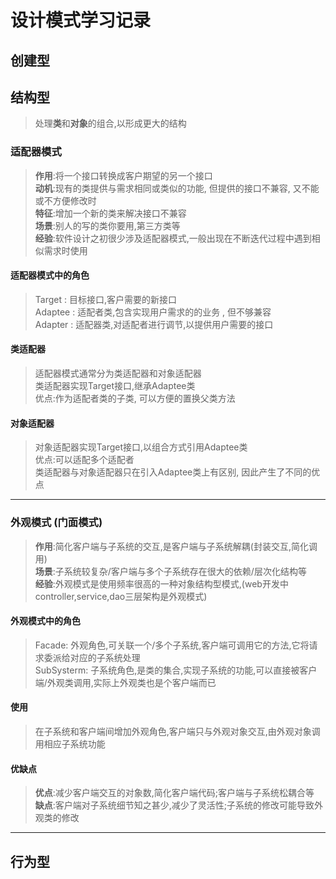 # 设计模式学习记录
## 创建型
## 结构型
>处理**类**和**对象**的组合,以形成更大的结构
### 适配器模式
>**作用**:将一个接口转换成客户期望的另一个接口  
>**动机**:现有的类提供与需求相同或类似的功能, 但提供的接口不兼容, 又不能或不方便修改时  
>**特征**:增加一个新的类来解决接口不兼容  
>**场景**:别人的写的类你要用,第三方类等  
>**经验**:软件设计之初很少涉及适配器模式,一般出现在不断迭代过程中遇到相似需求时使用  
#### 适配器模式中的角色
>Target : 目标接口,客户需要的新接口  
>Adaptee : 适配者类,包含实现用户需求的的业务 , 但不够兼容  
>Adapter : 适配器类,对适配者进行调节,以提供用户需要的接口
#### 类适配器
>适配器模式通常分为类适配器和对象适配器  
>类适配器实现Target接口,继承Adaptee类  
>优点:作为适配者类的子类, 可以方便的置换父类方法
#### 对象适配器
>对象适配器实现Target接口,以组合方式引用Adaptee类  
>优点:可以适配多个适配者  
>类适配器与对象适配器只在引入Adaptee类上有区别, 因此产生了不同的优点
---
### 外观模式 (门面模式)
>**作用**:简化客户端与子系统的交互,是客户端与子系统解耦(封装交互,简化调用)   
>**场景**:子系统较复杂/客户端与多个子系统存在很大的依赖/层次化结构等  
>**经验**:外观模式是使用频率很高的一种对象结构型模式,(web开发中controller,service,dao三层架构是外观模式)
#### 外观模式中的角色
>Facade: 外观角色,可关联一个/多个子系统,客户端可调用它的方法,它将请求委派给对应的子系统处理  
>SubSysterm: 子系统角色,是类的集合,实现子系统的功能,可以直接被客户端/外观类调用,实际上外观类也是个客户端而已
#### 使用
>在子系统和客户端间增加外观角色,客户端只与外观对象交互,由外观对象调用相应子系统功能
#### 优缺点
>**优点**:减少客户端交互的对象数,简化客户端代码;客户端与子系统松耦合等  
>**缺点**:客户端对子系统细节知之甚少,减少了灵活性;子系统的修改可能导致外观类的修改
---
## 行为型